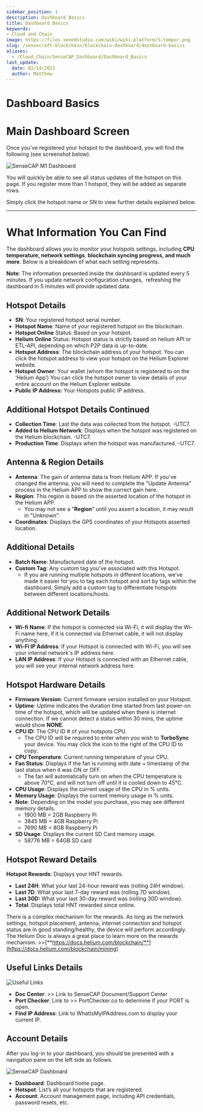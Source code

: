 ```yaml
---
sidebar_position: 1
description: Dashboard Basics
title: Dashboard Basics
keywords:
- Cloud and Chain
image: https://files.seeedstudio.com/wiki/wiki-platform/S-tempor.png
slug: /sensecraft-blockchain/blockchain-dashboard/dashboard-basics
aliases:
  - /Cloud_Chain/SenseCAP_Dashboard/Dashboard_Basics
last_update:
  date: 02/14/2023
  author: Matthew
---
```


# Dashboard Basics


**Main Dashboard Screen**
=========================

Once you’ve registered your hotspot to the dashboard, you will find the following (see screenshot below).

![SenseCAP M1 Dashboard](https://www.sensecapmx.com/wp-content/uploads/2022/07/sensecap-m1-dashboard.png)

You will quickly be able to see all status updates of the hotspot on this page. If you register more than 1 hotspot, they will be added as separate rows.

Simply click the hotspot name or SN to view further details explained below.

* * *

**What Information You Can Find**
=================================

The dashboard allows you to monitor your hotspots settings, including **CPU temperature, network settings**, **blockchain syncing progress, and much more**. Below is a breakdown of what each setting represents.

**Note**: The information presented inside the dashboard is updated every 5 minutes. If you update network configuration changes,  refreshing the dashboard in 5 minutes will provide updated data.

**Hotspot Details**
-------------------

*   **SN**: Your registered hotspot serial number.
*   **Hotspot Name**: Name of your registered hotspot on the blockchain.
*   **Hotspot Online** Status: Based on your hotspot.
*   **Helium Online** Status: Hotspot status is strictly based on helium API or ETL-API, depending on which P2P data is up-to-date.
*   **Hotspot Address**: The blockchain address of your hotspot. You can click the hotspot address to view your hotspot on the Helium Explorer website.
*   **Hotspot Owner**: Your wallet (whom the hotspot is registered to on the ‘Helium App’) You can click the hotspot owner to view details of your entire account on the Helium Explorer website.
*   **Public IP Address:** Your Hotspots public IP address.

**Additional Hotspot Details Continued**
----------------------------------------

*   **Collection Time**: Last the data was collected from the hotspot. -UTC7.
*   **Added to Helium Network**: Displays when the hotspot was registered on the Helium blockchain. -UTC7.
*   **Production Time**: Displays when the hotspot was manufactured. -UTC7.

**Antenna & Region Details**
----------------------------

*   **Antenna**: The gain of antenna data is from Helium APP. If you've changed the antenna, you will need to complete the "Update Antenna" process in the Helium APP to show the correct gain here.
*   **Region**: This region is based on the asserted location of the hotspot in the Helium APP.
    *   You may not see a "**Region**" until you assert a location, it may result in "Unknown".
*   **Coordinates**: Displays the GPS coordinates of your Hotspots asserted location.

**Additional Details**
----------------------

*   **Batch Name**: Manufactured date of the hotspot.
*   **Custom Tag**: Any custom tag you've associated with this Hotspot.
    *   If you are running multiple hotspots in different locations, we’ve made it easier for you to tag each hotspot and sort by tags within the dashboard. Simply add a custom tag to differentiate hotspots between different locations/hosts.

**Additional Network Details**
------------------------------

*   **Wi-fi Name**: If the hotspot is connected via Wi-Fi, it will display the Wi-Fi name here, if it is connected via Ethernet cable, it will not display anything.
*   **Wi-Fi IP Address**: If your Hotspot is connected with Wi-Fi, you will see your internal network's IP address here.
*   **LAN IP Address**: If your Hotspot is connected with an Ethernet cable, you will see your internal network address here.

**Hotspot Hardware Details**
----------------------------

*   **Firmware Version**: Current firmware version installed on your Hotspot.
*   **Uptime**: Uptime indicates the duration time started from last power-on time of the hotspot, which will be updated when there is internet connection. If we cannot detect a status within 30 mins, the uptime would show **NONE**.
*   **CPU ID:** The CPU ID # of your hotspots CPU.
    *   The CPU ID will be required to enter when you wish to **TurboSync** your device. You may click the icon to the right of the CPU ID to copy.
*   **CPU Temperature**: Current running temperature of your CPU.
*   **Fan Status**: Displays if the fan is running with date + timestamp of the last status when it was ON or OFF.
    *   The fan will automatically turn on when the CPU temperature is above 70℃, and will not turn off until it is cooled down to 45℃.
*   **CPU Usage**: Displays the current usage of the CPU in % units.
*   **Memory Usage**: Displays the current memory usage in % units.
*   **Note**: Depending on the model you purchase, you may see different memory details.
    *   1900 MB = 2GB Raspberry Pi
    *   3845 MB = 4GB Raspberry Pi
    *   7690 MB = 8GB Raspberry Pi
*   **SD Usage**: Displays the current SD Card memory usage.
    *   58776 MB = 64GB SD card

**Hotspot Reward Details**
--------------------------

**Hotspot Rewards**: Displays your HNT rewards.

*   **Last 24H**: What your last 24-hour reward was (rolling 24H window).
*   **Last 7D**: What your last 7-day reward was (rolling 7D window).
*   **Last 30D:** What your last 30-day reward was (rolling 30D window).
*   **Total**: Displays total HNT rewarded since online.

There is a complex mechanism for the rewards. As long as the network settings, hotspot placement, antenna, internet connection and hotspot status are in good standing/healthy, the device will perform accordingly. The Helium Doc is always a great place to learn more on the rewards mechanism. >>[**https://docs.helium.com/blockchain/**](https://docs.helium.com/blockchain/mining)

**Useful Links Details**
------------------------

![Useful Links](https://www.sensecapmx.com/wp-content/uploads/2022/07/useful-links-1.png)

*   **Doc Center**: >> Link to SenseCAP Document/Support Center
*   **Port Checker**: Link to >> PortChecker.co to determine if your PORT is open.
*   **Find IP Address**: Link to WhatIsMyIPAddress.com to display your current IP.

**Account Details**
-------------------

After you log-in to your dashboard, you should be presented with a navigation pane on the left side as follows.

![SenseCAP Dashboard](https://www.sensecapmx.com/wp-content/uploads/2022/07/image-13-1.png)

*   **Dashboard**: Dashboard home page.
*   **Hotspot**: List’s all your hotspots that are registered.
*   **Account**: Account management page, including API credentials, password resets, etc.


